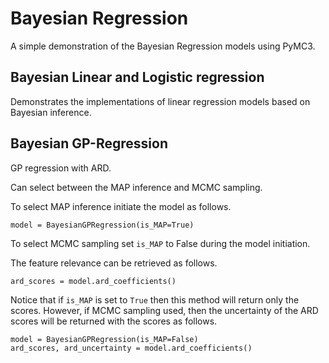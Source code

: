 
# Bayesian Regression

A simple demonstration of the Bayesian Regression models using PyMC3.

## Bayesian Linear and Logistic regression

Demonstrates the implementations of linear regression models based on Bayesian inference.

## Bayesian GP-Regression 

GP regression with ARD. 

Can select between the MAP inference and MCMC sampling. 

To select MAP inference initiate the model as follows.

    model = BayesianGPRegression(is_MAP=True)

To select MCMC sampling set `is_MAP` to False during the model initiation. 

The feature relevance can be retrieved as follows.

    ard_scores = model.ard_coefficients()

Notice that if `is_MAP` is set to `True` then this method will return only the scores. However, if MCMC sampling used, then the uncertainty of the ARD scores will be returned with the scores as follows.

    model = BayesianGPRegression(is_MAP=False)
    ard_scores, ard_uncertainty = model.ard_coefficients()
